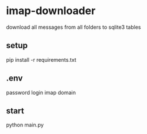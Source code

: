 # imap-downloader

download all messages from all folders to sqlite3 tables

## setup

pip install -r requirements.txt

## .env

password
login
imap domain

## start

python main.py
